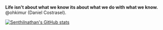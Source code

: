 **Life isn't about what we know its about what we do with what we know.**  @ohkimur (Daniel Costrasel).

[![Senthilnathan's GitHub stats](https://github-readme-stats.vercel.app/api?username=ssenthilnathan3)](https://github.com/anuraghazra/github-readme-stats)
